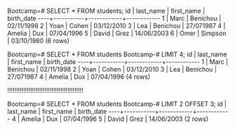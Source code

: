 
Bootcamp=# SELECT * FROM students;
 id | last_name | first_name | birth_date
----+-----------+------------+------------
  1 | Marc      | Benichou   | 02/11/1998
  2 | Yoan      | Cohen      | 03/12/2010
  3 | Lea       | Benichou   | 27/071987
  4 | Amelia    | Dux        | 07/04/1996
  5 | David     | Grez       | 14/06/2003
  6 | Omer      | Simpson    | 03/10/1980
(6 rows)



Bootcamp=# SELECT * FROM students
Bootcamp-# LIMIT 4;
 id | last_name | first_name | birth_date
----+-----------+------------+------------
  1 | Marc      | Benichou   | 02/11/1998
  2 | Yoan      | Cohen      | 03/12/2010
  3 | Lea       | Benichou   | 27/071987
  4 | Amelia    | Dux        | 07/04/1996
(4 rows)



!!!!!!!!!!!!!!!!!!!!!!!!!!!!!!!!!!!!!!!!!!!



Bootcamp=# SELECT * FROM students
Bootcamp-# LIMIT 2 OFFSET 3;
 id | last_name | first_name | birth_date
----+-----------+------------+------------
  4 | Amelia    | Dux        | 07/04/1996
  5 | David     | Grez       | 14/06/2003
(2 rows)